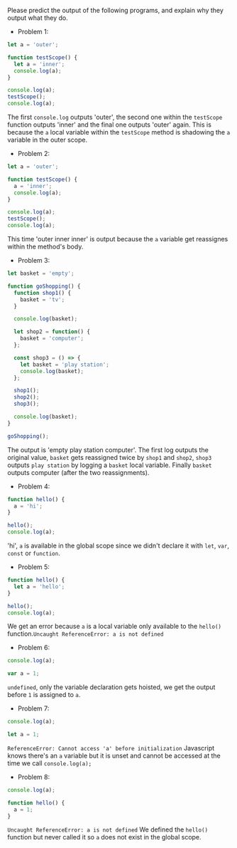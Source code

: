 Please predict the output of the following programs, and explain why they output what they do.

- Problem 1:
```js
let a = 'outer';

function testScope() {
  let a = 'inner';
  console.log(a);
}

console.log(a);
testScope();
console.log(a);
```
The first `console.log` outputs 'outer', the second one within the `testScope` function outputs 'inner' and the final one outputs 'outer' again. This is because the `a` local variable within the `testScope` method is shadowing the `a` variable in the outer scope.


- Problem 2:
```js
let a = 'outer';

function testScope() {
  a = 'inner';
  console.log(a);
}

console.log(a);
testScope();
console.log(a);
```
This time 'outer inner inner' is output because the `a` variable get reassignes within the method's body.


- Problem 3:
```js
let basket = 'empty';

function goShopping() {
  function shop1() {
    basket = 'tv';
  }

  console.log(basket);

  let shop2 = function() {
    basket = 'computer';
  };

  const shop3 = () => {
    let basket = 'play station';
    console.log(basket);
  };

  shop1();
  shop2();
  shop3();

  console.log(basket);
}

goShopping();
```
The output is 'empty play station computer'. The first log outputs the original value, `basket` gets reassigned twice by `shop1` and `shop2`, `shop3` outputs `play station` by logging a `basket` local variable. Finally `basket` outputs computer (after the two reassignments).


- Problem 4:
```js
function hello() {
  a = 'hi';
}

hello();
console.log(a);
```
'hi', `a` is available in the global scope since we didn't declare it with `let`, `var`, `const` or `function`.


- Problem 5:
```js
function hello() {
  let a = 'hello';
}

hello();
console.log(a);
```
We get an error because `a` is a local variable only available to the `hello()` function.`Uncaught ReferenceError: a is not defined`


- Problem 6:
```js
console.log(a);

var a = 1;
```
`undefined`, only the variable declaration gets hoisted, we get the output before `1` is assigned to `a`.


- Problem 7:
```js
console.log(a);

let a = 1;
```
`ReferenceError: Cannot access 'a' before initialization` Javascript knows there's an `a` variable but it is unset and cannot be accessed at the time we call `console.log(a);`


- Problem 8:
```js
console.log(a);

function hello() {
  a = 1;
}
```
`Uncaught ReferenceError: a is not defined` We defined the `hello()` function but never called it so `a` does not exist in the global scope.
